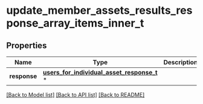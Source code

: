 # update_member_assets_results_response_array_items_inner_t

## Properties
Name | Type | Description | Notes
------------ | ------------- | ------------- | -------------
**response** | [**users_for_individual_asset_response_t**](users_for_individual_asset_response.md) \* |  | [optional] 

[[Back to Model list]](../README.md#documentation-for-models) [[Back to API list]](../README.md#documentation-for-api-endpoints) [[Back to README]](../README.md)


